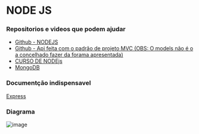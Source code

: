 # NODE JS

### Repositorios e  videos que podem ajudar

<ul>
  <li><a href="https://github.com/jeovanedossantossantos/NodeJs">Github - NODEJS</a></li>
  <li><a href="https://github.com/jeovanedossantossantos/desafio-chefao/tree/main/api-cafe">Github - Api feita com o padrão de projeto MVC (OBS: O models não é o a concelhado fazer da forama apresentada)</a></li>
  <li><a href="https://www.youtube.com/watch?v=LLqq6FemMNQ&list=PLJ_KhUnlXUPtbtLwaxxUxHqvcNQndmI4B">CURSO DE NODEjs</a></li>
  <li><a href="https://github.com/jeovanedossantossantos/todo-app/blob/master/todo-app-api/src/config/dev_db.js">MongoDB</a></li>
</ul>

### Documentção indispensavel

 <a href="https://expressjs.com/pt-br/starter/hello-world.html">Express</a>
 
 
 ### Diagrama
 
 ![image](https://user-images.githubusercontent.com/78987374/199860368-62f511dd-20f7-4f82-bffc-bd2e72692fbe.png)

